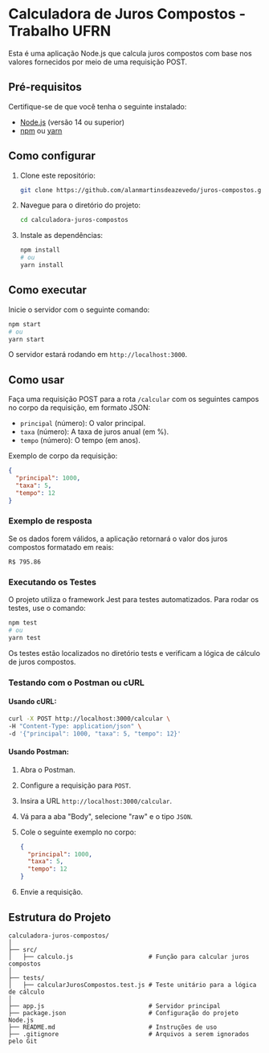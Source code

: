 # Calculadora de Juros Compostos - Trabalho UFRN

Esta é uma aplicação Node.js que calcula juros compostos com base nos valores fornecidos por meio de uma requisição POST.

## Pré-requisitos

Certifique-se de que você tenha o seguinte instalado:
- [Node.js](https://nodejs.org/) (versão 14 ou superior)
- [npm](https://www.npmjs.com/) ou [yarn](https://yarnpkg.com/)

## Como configurar

1. Clone este repositório:
   ```bash
   git clone https://github.com/alanmartinsdeazevedo/juros-compostos.git
   ```
2. Navegue para o diretório do projeto:
   ```bash
   cd calculadora-juros-compostos
   ```
3. Instale as dependências:
   ```bash
   npm install
   # ou
   yarn install
   ```

## Como executar

Inicie o servidor com o seguinte comando:
```bash
npm start
# ou
yarn start
```

O servidor estará rodando em `http://localhost:3000`.

## Como usar

Faça uma requisição POST para a rota `/calcular` com os seguintes campos no corpo da requisição, em formato JSON:

- `principal` (número): O valor principal.
- `taxa` (número): A taxa de juros anual (em %).
- `tempo` (número): O tempo (em anos).

Exemplo de corpo da requisição:
```json
{
  "principal": 1000,
  "taxa": 5,
  "tempo": 12
}
```

### Exemplo de resposta
Se os dados forem válidos, a aplicação retornará o valor dos juros compostos formatado em reais:
```
R$ 795.86
```

### Executando os Testes
O projeto utiliza o framework Jest para testes automatizados. Para rodar os testes, use o comando:
```bash
npm test
# ou
yarn test
```
Os testes estão localizados no diretório tests e verificam a lógica de cálculo de juros compostos.

### Testando com o Postman ou cURL

#### Usando cURL:
```bash
curl -X POST http://localhost:3000/calcular \
-H "Content-Type: application/json" \
-d '{"principal": 1000, "taxa": 5, "tempo": 12}'
```

#### Usando Postman:
1. Abra o Postman.
2. Configure a requisição para `POST`.
3. Insira a URL `http://localhost:3000/calcular`.
4. Vá para a aba "Body", selecione "raw" e o tipo `JSON`.
5. Cole o seguinte exemplo no corpo:
   ```json
   {
     "principal": 1000,
     "taxa": 5,
     "tempo": 12
   }
   ```

6. Envie a requisição.

## Estrutura do Projeto

```plaintext
calculadora-juros-compostos/
│
├── src/
│   ├── calculo.js                     # Função para calcular juros compostos
│
├── tests/
│   ├── calcularJurosCompostos.test.js # Teste unitário para a lógica de cálculo
│
├── app.js                             # Servidor principal
├── package.json                       # Configuração do projeto Node.js
├── README.md                          # Instruções de uso
├── .gitignore                         # Arquivos a serem ignorados pelo Git
```